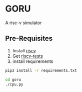 # GORU

A risc-v simulator 

## Pre-Requisites

1. Install [riscv](https://github.com/riscv-collab/riscv-gnu-toolchain)
2. Get [riscv-tests](https://github.com/riscv-software-src/riscv-tests)
3. install requirements

```bash
pip3 install -r requirements.txt
```


```bash
cd goru
./cpu.py

```
